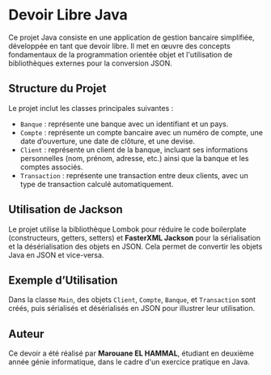 # Devoir Libre Java

Ce projet Java consiste en une application de gestion bancaire simplifiée, développée en tant que devoir libre. Il met en œuvre des concepts fondamentaux de la programmation orientée objet et l'utilisation de bibliothèques externes pour la conversion JSON.

## Structure du Projet

Le projet inclut les classes principales suivantes :

* `Banque` : représente une banque avec un identifiant et un pays.
* `Compte` : représente un compte bancaire avec un numéro de compte, une date d’ouverture, une date de clôture, et une devise.
* `Client` : représente un client de la banque, incluant ses informations personnelles (nom, prénom, adresse, etc.) ainsi que la banque et les comptes associés.
* `Transaction` : représente une transaction entre deux clients, avec un type de transaction calculé automatiquement.

## Utilisation de Jackson

Le projet utilise la bibliothèque Lombok pour réduire le code boilerplate (constructeurs, getters, setters) et **FasterXML Jackson** pour la sérialisation et la désérialisation des objets en JSON. Cela permet de convertir les objets Java en JSON et vice-versa.

## Exemple d’Utilisation

Dans la classe `Main`, des objets `Client`, `Compte`, `Banque`, et `Transaction` sont créés, puis sérialisés et désérialisés en JSON pour illustrer leur utilisation.

## Auteur

Ce devoir a été réalisé par **Marouane EL HAMMAL**, étudiant en deuxième année génie informatique, dans le cadre d'un exercice pratique en Java.
